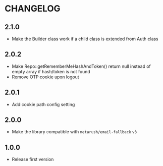 # CHANGELOG

## 2.1.0

- Make the Builder class work if a child class is extended from Auth class

## 2.0.2

- Make Repo::getRememberMeHashAndToken() return null instead of empty array if hash/token is not found
- Remove OTP cookie upon logout

## 2.0.1

- Add cookie path config setting

## 2.0.0

- Make the library compatible with `metarush/email-fallback` `v3`

## 1.0.0

- Release first version